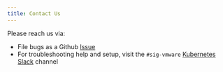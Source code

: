 ```yaml
---
title: Contact Us
---
```


Please reach us via:

* File bugs as a Github [Issue](https://github.com/vmware/vsphere-storage-for-kubernetes/issues)
* For troubleshooting help and setup, visit the `#sig-vmware` [Kubernetes Slack](https://kubernetes.slack.com/messages/sig-vmware) channel
